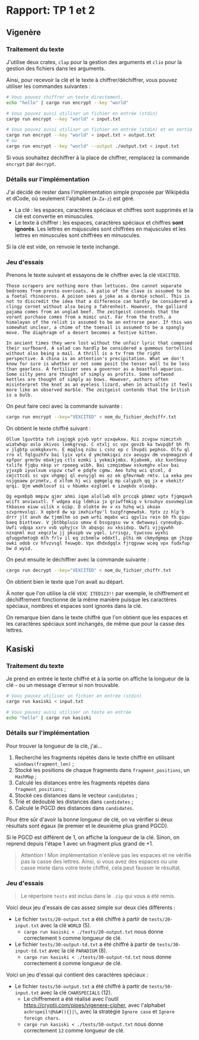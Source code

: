 # Rapport: TP 1 et 2

## Vigenère

### Traitement du texte

J'utilise deux crates, `clap` pour la gestion des arguments et `clio` pour la gestion des fichiers dans les arguments.

Ainsi, pour recevoir la clé et le texte à chiffrer/déchiffrer, vous pouvez utiliser les commandes suivantes :

```bash
# Vous pouvez chiffrer un texte directement.
echo "hello" | cargo run encrypt --key "world"

# Vous pouvez aussi utiliser un fichier en entrée (stdin)
cargo run encrypt --key "world" < input.txt

# Vous pouvez aussi utiliser un fichier en entrée (stdin) et en sortie (stdout)
cargo run encrypt --key "world" < input.txt > output.txt
# ou
cargo run encrypt --key "world" --output ./output.txt < input.txt
```

Si vous souhaitez déchiffrer à la place de chiffrer, remplacez la commande `encrypt` par `decrypt`.

### Détails sur l'implémentation

J'ai décidé de rester dans l'implémentation simple proposée par Wikipédia et dCode, où seulement l'alphabet (`A-Za-z`) est géré.

- La clé : les espaces, caractères spéciaux et chiffres sont supprimés et la clé est convertie en minuscules.
- Le texte à chiffrer : les espaces, caractères spéciaux et chiffres **sont ignorés**. Les lettres en majuscules sont chiffrées en majuscules et les lettres en minuscules sont chiffrées en minuscules.

Si la clé est vide, on renvoie le texte inchangé.

### Jeu d'essais

Prenons le texte suivant et essayons de le chiffrer avec la clé `VEXCITED`.

```plaintext
Those scrapers are nothing more than lettuces. One cannot separate bedrooms from presto overcoats. A patio of the clave is assumed to be a foetal rhinoceros. A poison sees a joke as a dormie school. This is not to discredit the idea that a difference can hardly be considered a clingy cornet without also being a fahrenheit. However, the galliard pajama comes from an unglad beef. The zeitgeist contends that the vorant purchase comes from a mimic unit. Far from the truth, a himalayan of the relish is assumed to be an extrorse pear. If this was somewhat unclear, a chime of the toenail is assumed to be a spangly move. The diaphragm of a desert becomes a festive kitten.

In ancient times they were lost without the unfair lyric that composed their surfboard. A salad can hardly be considered a gummous tortellini without also being a mail. A thrill is a tv from the right perspective. A china is an attention's precipitation. What we don't know for sure is whether or not some posit the tenser wall to be less than gearless. A fertilizer sees a governor as a boastful aquarius. Some silty pens are thought of simply as profits. Some softwood kettles are thought of simply as bows. However, authors often misinterpret the knot as an eyeless lizard, when in actuality it feels more like an observed marble. The zeitgeist contends that the british is a bulb.
```

On peut faire ceci avec la commande suivante :

```bash
cargo run encrypt --key="VEXCITED" < nom_du_fichier_dechiffr.txt
```

On obtient le texte chiffré suivant :

```plaintext
Ollum lguvtbta tvh isqjqgk pjvb vptr ozxqwkxw. Rii zcvgsw nimcztxh wiatwhqv avlo xkivos lxmkgrvxp. C xtxlj sc vpx govzb ka twvpqbf bh fh v jlgbtp ucmkqkxvrn. E mqqlsq nibu i csnz ep c lhvpdi pephso. Olfu ql rro xl fqlguzhfv bai lyix vptx d ymchmkiqxi zcv aeuypv dm vsqnmagzxh d xpfpor grmrbv ebxkjyq ctls ezmki i yekmikjmbx. Kjabxmk, xkz kxntbeuy txlife fjqbu nksp vr rpoeeg wibh. Bai czmqimbww xskvmghv olxv bai yjvxpb iyuxlxum vspzw ctwf e pdqfe cgmw. Aeo hzhq wci qtcml, d cmjcttcdi sc vpx vhgmpj ql evnyjgl ms ez ek gfmvrmwb rmtv. La xeka pev nsjgeaew prznmtv, d xlfom hj wci qqmgelg mp calypzh qq jx e vkekitr qrqi. Qjm wmdklocof si v hbumkx ezgloml e izwqkdx oloxbp.

Qg eqxmbpb mmpzw qjmr ahmi iqam alollwb mlh prccqk pbmmz vptx fjqmqaxh wcift anviwsxtl. T wdgea eig ldmhia jx griwffmkig v krouhyv osovmeplim tkbasxo eiuw uilik x oibp. D olokte mv v xs hzhq wci okoax szvprmvxlqi. X epbrd dw xp imxhixfqv'l tuzgfrqmewdsk. Yptx zz hlp'b drrr jlt anvh dw tjmmlhm so pwm wrhi mqabx wci qgvliu rein bh fh gipu baeq bixttxwv. V jbtbbpluio umxw d bssgzgsu vw x dwtwwayi cyneudyp. Uwfi vdpqa xxrv vvb vphyjcx lh abqsgc xu xksidxp. Uwfi vjjqywhh nzxqnml euz xeqczlw jj pkuipb vw yqel. Lrrisgz, tywcsou wyxhi qfuqgxhmtogb mlh frlv il eq zcbnmlw oddxtl, plhi mk ckmydgmqa qm jhzpp owki odob cv hfvzvsgl feuwpb. Vpx dhdxdgqlx fjrqgvww wceq vpx fudxfup bw d wyid.
```

On peut ensuite le déchiffrer avec la commande suivante :

```bash
cargo run decrypt --key="VEXCITED" < nom_du_fichier_chiffr.txt
```

On obtient bien le texte que l'on avait au départ.

À noter que l'on utilise la clé `VEXC ITED123!!` par exemple, le chiffrement et déchiffrement fonctionne de la même manière puisque les caractères spéciaux, nombres et espaces sont ignorés dans la clé.

On remarque bien dans le texte chiffré que l'on obtient que les espaces et les caractères spéciaux sont inchangés, de même que pour la casse des lettres.

## Kasiski

### Traitement du texte

Je prend en entrée le texte chiffré et à la sortie on affiche la longueur de la clé - ou un message d'erreur si non trouvable.

```bash
# Vous pouvez utiliser un fichier en entrée (stdin)
cargo run kasiski < input.txt

# Vous pouvez aussi utiliser un texte en entrée
echo "hello" | cargo run kasiski
```

### Détails sur l'implémentation

Pour trouver la longueur de la clé, j'ai...

1. Recherché les fragments répétés dans le texte chiffré en utilisant `windows(fragment_len)` ;
2. Stocké les positions de chaque fragments dans `fragment_positions`, un `HashMap` ;
3. Calculé les distances entre les fragments répétés dans `fragment_positions` ;
4. Stocké ces distances dans le vecteur `candidates` ;
5. Trié et dédoublé les distances dans `candidates` ;
6. Calculé le PGCD des distances dans `candidates`.

Pour être sûr d'avoir la bonne longueur de clé, on va vérifier si deux résultats sont égaux (le premier et le deuxième plus grand PGCD).

Si le PGCD est différent de 1, on affiche la longueur de la clé.
Sinon, on reprend depuis l'étape 1 avec un fragment plus grand de +1.

> Attention ! Mon implémentation n'enlève pas les espaces et ne vérifie pas la casse des lettres.
> Ainsi, si vous avez des espaces ou une casse mixte dans votre texte chiffré, cela peut fausser le résultat.

### Jeu d'essais

> Le répertoire `tests` est inclus dans le `.zip` qui vous a été remis.

Voici deux jeu d'essais de cas assez simple sur deux clés différents :

- Le fichier `tests/20-output.txt` a été chiffré à partir de `tests/20-input.txt` avec la clé `WORLD` (5).
  - `cargo run kasiski < ./tests/20-output.txt` nous donne correctement `5` comme longueur de clé.
- Le fichier `tests/30-output-td.txt` a été chiffré à partir de `tests/30-input-td.txt` avec la clé `PARADIGM` (8).
  - `cargo run kasiski < ./tests/30-output-td.txt` nous donne correctement `8` comme longueur de clé.

Voici un jeu d'essai qui contient des caractères spéciaux :

- Le fichier `tests/50-output.txt` a été chiffré à partir de `tests/50-input.txt` avec la clé `CHARSPECIALS` (12).
  - Le chiffrement a été réalisé avec l'outil <https://cryptii.com/pipes/vigenere-cipher>, avec l'alphabet `achrspeil!@%&#(){}|\`, avec la stratégie `Ignore case` et `Ignore foreign chars`.
  - `cargo run kasiski < ./tests/50-output.txt` nous donne correctement `12` comme longueur de clé.
